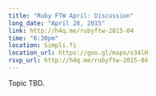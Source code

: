 ```yaml
---
title: "Ruby FTW April: Discussion"
long_date: "April 28, 2015"
link: http://h4q.me/rubyftw-2015-04
time: "6:30pm"
location: Simpli.fi
location_url: https://goo.gl/maps/o34lH
rsvp_url: http://h4q.me/rubyftw-2015-04
---
```


Topic TBD.

